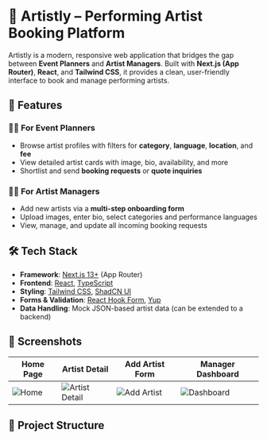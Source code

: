 # 🎨 Artistly – Performing Artist Booking Platform

Artistly is a modern, responsive web application that bridges the gap between **Event Planners** and **Artist Managers**. Built with **Next.js (App Router)**, **React**, and **Tailwind CSS**, it provides a clean, user-friendly interface to book and manage performing artists.

## 🚀 Features

### 🧑‍🎤 For Event Planners
- Browse artist profiles with filters for **category**, **language**, **location**, and **fee**
- View detailed artist cards with image, bio, availability, and more
- Shortlist and send **booking requests** or **quote inquiries**

### 👨‍💼 For Artist Managers
- Add new artists via a **multi-step onboarding form**
- Upload images, enter bio, select categories and performance languages
- View, manage, and update all incoming booking requests

## 🛠️ Tech Stack

- **Framework**: [Next.js 13+](https://nextjs.org/) (App Router)
- **Frontend**: [React](https://reactjs.org/), [TypeScript](https://www.typescriptlang.org/)
- **Styling**: [Tailwind CSS](https://tailwindcss.com/), [ShadCN UI](https://ui.shadcn.com/)
- **Forms & Validation**: [React Hook Form](https://react-hook-form.com/), [Yup](https://github.com/jquense/yup)
- **Data Handling**: Mock JSON-based artist data (can be extended to a backend)

## 📸 Screenshots

| Home Page | Artist Detail | Add Artist Form | Manager Dashboard |
|-----------|----------------|------------------|-------------------|
| ![Home](screenshots/home.png) | ![Artist Detail](screenshots/detail.png) | ![Add Artist](screenshots/add.png) | ![Dashboard](screenshots/dashboard.png) |

## 🧭 Project Structure

